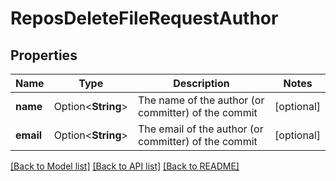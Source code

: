 # ReposDeleteFileRequestAuthor

## Properties

Name | Type | Description | Notes
------------ | ------------- | ------------- | -------------
**name** | Option<**String**> | The name of the author (or committer) of the commit | [optional]
**email** | Option<**String**> | The email of the author (or committer) of the commit | [optional]

[[Back to Model list]](../README.md#documentation-for-models) [[Back to API list]](../README.md#documentation-for-api-endpoints) [[Back to README]](../README.md)


